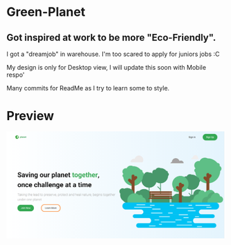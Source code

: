 ﻿# Green-Planet

## Got inspired at work to be more "Eco-Friendly".
I got a "dreamjob" in warehouse.
I'm too scared to apply for juniors jobs :C

My design is only for Desktop view, I will update this soon with Mobile respo'

Many commits for ReadMe as I try to learn some to style.
# Preview
![](https://raw.githubusercontent.com/MariusTN/Green-Planet/main/preview/preview.png)

